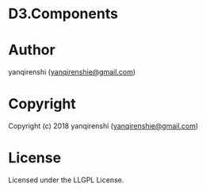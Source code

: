 # D3.Components



# Author

yanqirenshi (yanqirenshie@gmail.com)

# Copyright

Copyright (c) 2018 yanqirenshi (yanqirenshie@gmail.com)

# License

Licensed under the LLGPL License.
